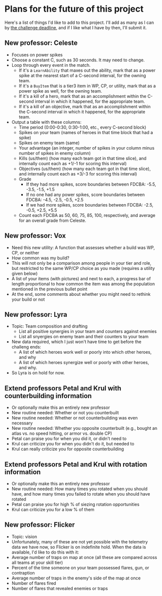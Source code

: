 
# Plans for the future of this project

Here's a list of things I'd like to add to this project.  I'll add as many
as I can by
[the challenge deadline](https://developer.vainglorygame.com/rules),
and if I like what I have by then, I'll submit it.

## New professor: Celeste

 * Focuses on power spikes
 * Choose a constant C, such as 30 seconds.  It may need to change.
 * Loop through every event in the match.
    * If it's a `LearnAbility` that maxes out the ability, mark that as a
      power spike at the nearest start of a C-second interval, for the
      owning team.
    * If it's a `BuyItem` that is a tier3 item in WP, CP, or utility, mark
      that as a power spike as well, for the owning team.
    * If it's a kill of a hero, mark that as an accomplishment within the
      C-second interval in which it happened, for the appropriate team.
    * If it's a kill of an objective, mark that as an accomplishment within
      the C-second interval in which it happened, for the appropriate team.
 * Output a table with these columns:
    * Time period (0:00-0:30, 0:30-1:00, etc., every C-second block)
    * Spikes on your team (names of heroes in that time block that had
      a spike)
    * Spikes on enemy team (same)
    * Your advantage (an integer, number of spikes in your column minus
      number of spikes in enemy column)
    * Kills (us/them) (how many each team got in that time slice), and
      internally count each as +1/-1 for scoring this interval)
    * Objectives (us/them) (how many each team got in that time slice), and
      internally count each as +3/-3 for scoring this interval)
    * Grade
       * If they had more spikes, score boundaries between FDCBA:
         -5.5, -3.5, -1.5, +1.5
       * If no one had any power spikes, score boundaries between FDCBA:
         -4.5, -2.5, -0.5, +2.5
       * If we had more spikes, score boundaries between FDCBA:
         -2.5, -0.5, +2.5, +5.5
    * Count each FDCBA as 50, 60, 75, 85, 100, respectively, and average
      for an overall grade from Celeste.

## New professor: Vox

 * Need this new utility:  A function that assesses whether a build was WP,
   CP, or neither
 * How common was my build?
 * This will not only be a comparison among people in your tier and role,
   but restricted to the same WP/CP choice as you made (requires a
   utility given below)
 * A list of your items (with pictures) and next to each, a progress bar
   of length proportional to how common the item was among the population
   mentioned in the previous bullet point
 * At the end, some comments about whether you might need to rethink your
   build or not

## New professor: Lyra

 * Topic: Team composition and drafting
    * List all positive synergies in your team and counters against enemies
    * List all snyergies on enemy team and their counters to your team
 * New data required, which I just won't have time to get before the
   challeng ends:
    * A list of which heroes work well or poorly into which other heroes,
      and why
    * A list of which heroes synergize well or poorly with other heroes,
      and why.
 * So Lyra is on hold for now.

## Extend professors Petal and Krul with counterbuilding information

 * Or optionally make this an entirely new professor
 * New routine needed:  Whether or not you counterbuilt
 * New routine needed:  Whether or not counterbuilding was even necessary
 * New routine needed:  Whether you opposite counterbuilt (e.g., bought an
   atlas vs. no speed hitting, or armor vs. double CP)
 * Petal can praise you for when you did it, or didn't need to
 * Krul can criticize you for when you didn't do it, but needed to
 * Krul can really criticize you for opposite counterbuilding

## Extend professors Petal and Krul with rotation information

 * Or optionally make this an entirely new professor
 * New routine needed:  How many times you rotated when you should have,
   and how many times you failed to rotate when you should have rotated
 * Petal can praise you for high % of siezing rotation opportunities
 * Krul can criticize you for a low % of them

## New professor: Flicker

 * Topic: vision
 * Unfortunately, many of these are not yet possible with the telemetry data
   we have now, so Flicker is on indefinite hold.  When the data is
   available, I'd like to do this with it:
 * Average number of traps on map at once (all these are compared across
   all teams at your skill tier)
 * Percent of the time someone on your team possessed flares, gun, or
   contraption
 * Average number of traps in the enemy's side of the map at once
 * Number of flares fired
 * Number of flares that revealed enemies or traps

